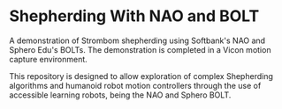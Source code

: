 # Shepherding With NAO and BOLT
A demonstration of Strombom shepherding using Softbank's NAO and Sphero Edu's BOLTs. The demonstration is completed in a Vicon motion capture environment.

This repository is designed to allow exploration of complex Shepherding algorithms and humanoid robot motion controllers through the use of accessible learning robots, being the NAO and Sphero BOLT. 
